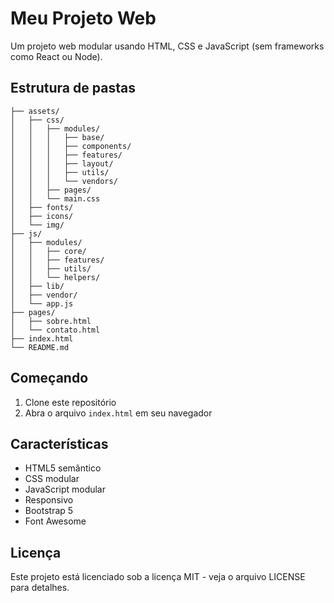 # Meu Projeto Web

Um projeto web modular usando HTML, CSS e JavaScript (sem frameworks como React ou Node).

## Estrutura de pastas

```
├── assets/
│   ├── css/
│   │   ├── modules/
│   │   │   ├── base/
│   │   │   ├── components/
│   │   │   ├── features/
│   │   │   ├── layout/
│   │   │   ├── utils/
│   │   │   └── vendors/
│   │   ├── pages/
│   │   └── main.css
│   ├── fonts/
│   ├── icons/
│   └── img/
├── js/
│   ├── modules/
│   │   ├── core/
│   │   ├── features/
│   │   ├── utils/
│   │   └── helpers/
│   ├── lib/
│   ├── vendor/
│   └── app.js
├── pages/
│   ├── sobre.html
│   └── contato.html
├── index.html
└── README.md
```

## Começando

1. Clone este repositório
2. Abra o arquivo `index.html` em seu navegador

## Características

- HTML5 semântico
- CSS modular
- JavaScript modular
- Responsivo
- Bootstrap 5
- Font Awesome

## Licença

Este projeto está licenciado sob a licença MIT - veja o arquivo LICENSE para detalhes.
